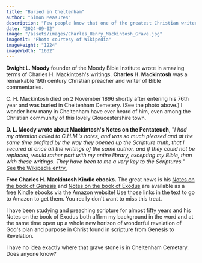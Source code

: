 ```yaml
---
title: "Buried in Cheltenham"
author: "Simon Measures"
description: "Few people know that one of the greatest Christian writers has his grave in Cheltenham"
date: "2024-09-02"
image: "/assets/images/Charles_Henry_Mackintosh_Grave.jpg"
imageAlt: "Photo courtesy of Wikipedia"
imageHeight: "1224"
imageWidth: "1632"
---
```


**Dwight L. Moody** founder of the Moody Bible Institute wrote in amazing terms of Charles H. Mackintosh's writings. **Charles H. Mackintosh** was a remarkable 19th century Christian preacher and writer of Bible commentaries.

C. H. Mackintosh died on 2 November 1896 shortly after entering his 76th year and was buried in Cheltenham Cemetery. (See the photo above.) I wonder how many in Cheltenham have ever heard of him, even among the Christian community of this lovely Gloucestershire town.

**D. L. Moody wrote about Mackintosh's Notes on the Pentateuch**, "_I had my attention called to C.H.M.'s notes, and was so much pleased and at the same time profited by the way they opened up the Scripture truth, that I secured at once all the writings of the same author, and if they could not be replaced, would rather part with my entire library, excepting my Bible, than with these writings. They have been to me a very key to the Scriptures._" [See the Wikipedia entry.](https://https://en.wikipedia.org/wiki/Charles_Henry_Mackintosh#cite_note-stempublishing.com-1 "Entry in Wikipedia for C. H. Mackintosh.")

**Free Charles H. Mackintosh Kindle ebooks.** The great news is his [Notes on the book of Genesis](https://www.amazon.co.uk/Notes-Genesis-Charles-Henry-Mackintosh-ebook/dp/B006FL6X9A/ref=sr_1_3?crid=Z2OPBK9WKD2Y&dib=eyJ2IjoiMSJ9.0qVWCtEZZwp_3oFLPIdy9kIHjadMRJIkeUkRsIHp9bKoqQ2eonWGFoDTCp4lbgzVvabi9_U1q_e959TsMtUB2rEe4uZCnwj7VqeI_PYU0e_enMAhfJ2xifhndBytaCZ-bSR38uuy0VZDpGSL6YsQo2CiaAcUjU76hr_B3b6IJINJDSYPbeTgQVEU41fdxNXCXpwO3hUd7je7qPu1NcjshK3Uu62m4ONyYjvS--ysG9Y.6xZiau66E9MaJXoFYkMHquQLMu4Boq9r8GF-3w4Ap4U&dib_tag=se&keywords=charles+henry+mackintosh+genesis&qid=1725311808&sprefix=charles+henry+mackintosh+genesis%2Caps%2C150&sr=8-3) and [Notes on the book of Exodus](https://www.amazon.co.uk/Notes-Exodus-Charles-Henry-Mackintosh-ebook/dp/B00AQMNG6C/ref=sr_1_1?crid=E636RVLLD1BP&dib=eyJ2IjoiMSJ9.mCh_dQ9Cau9g8v632FUEtkAqMqmK_jSMZR2KakciR8mgy_xucRzMSNZ1STfzHZe4OGjTX79xoiOj_5zaueiEfJHHmarbOg-VIA-Ho2EBAcuAbXYyftuF8I0BXoXWWGfm2zESD5SZmTAlcOZJxnPcubimuw3VtC9h-j6wyugIK84.kJg-fIShjQfdRbOO4Ba4QySfYtDtMgDZKBW-0zka7kY&dib_tag=se&keywords=charles+henry+mackintosh+exodus&qid=1725311693&sprefix=charles+henry+mackintosh+exodus%2Caps%2C143&sr=8-1) are available as a free Kindle ebooks via the Amazon website! Use those links in the text to go to Amazon to get them. You really don't want to miss this treat. 

I have been studying and preaching scripture for almost fifty years and his Notes on the book of Exodus both affirm my background in the word and at the same time open up a whole new horizon of wonderful revelation of God's plan and purpose in Christ found in scripture from Genesis to Revelation. 

I have no idea exactly where that grave stone is in Cheltenham Cemetary. Does anyone know? 